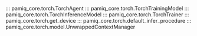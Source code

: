 ::: pamiq_core.torch.TorchAgent
::: pamiq_core.torch.TorchTrainingModel
::: pamiq_core.torch.TorchInferenceModel
::: pamiq_core.torch.TorchTrainer
::: pamiq_core.torch.get_device
::: pamiq_core.torch.default_infer_procedure
::: pamiq_core.torch.model.UnwrappedContextManager
